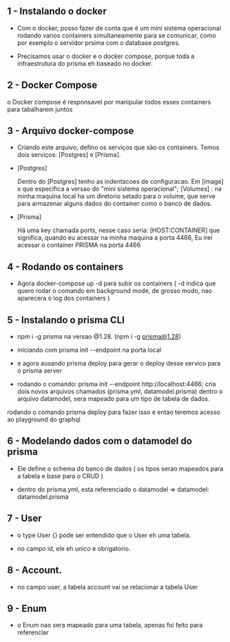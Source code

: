 ## 1 - Instalando o docker
 
* Com o docker, posso fazer de conta que é um mini sistema operacional rodando varios containers simultaneamente para se comunicar, como por exemplo o servidor prsima com o database postgres.

* Precisamos usar o docker e o docker compose, porque toda a infraestrutura do prisma eh baseado no docker.

## 2 - Docker Compose

  o Docker compose é responsavel por manipular todos esses containers para tabalharem juntos

## 3 - Arquivo docker-compose

* Criando este arquivo, defino os serviços que são os containers. Temos dois serviços: [Postgres] e [Prisma].


* [Postgres]

  Dentro do [Postgres] tenho as indentacoes de configuracao.
  Em [image] x que especifica a versao do "mini sistema operacional";
  [Volumes] : na minha maquina local ha um diretorio setado para o volume, que serve para armazenar alguns dados do container como o banco de dados.

* [Prisma]

  Há uma key chamada ports, nesse caso seria: [HOST:CONTAINER] que significa, quando eu acessar na minha maquina a porta 4466, Eu irei acessar o container PRISMA na porta 4466

## 4 - Rodando os containers

* Agora docker-compose up -d para subir os containers ( -d indica que quero rodar o comando em background mode, de grosso modo, nao aparecera o log dos containers )

## 5 - Instalando o prisma CLI

* npm i -g prisma na versao @1.28. (npm i -g prisma@1.28)
* iniciando com prisma init --endpoint na porta local
* e agora ausando prisma deploy para gerar o deploy desse servico para o prisma server

* rodando o comando: prisma init --endpoint http://localhost:4466; cria dois novos arquivos chamados (prisma.yml, datamodel.prisma)
 dentro o arquivo datamodel, sera mapeado para um tipo de tabela de dados.
 
 rodando o comando prisma deploy para fazer isso e entao teremos acesso ao playground do graphql

 ## 6 - Modelando dados com o datamodel do prisma

 * Ele define o schema do banco de dados ( os tipos serao mapeados para a tabela e base para o CRUD )

 * dentro do prisma.yml, esta referenciado o datamodel => datamodel: datamodel.prisma

  ## 7 - User

 * o type User {} pode ser entendido que o User eh uma tabela.

 * no campo id, ele eh unico e obrigatorio.

 ## 8 - Account.

 * no campo user, a tabela account vai se relacionar a tabela User 

 ## 9 - Enum

 * o Enum nao sera mapeado para uma tabela, apenas foi feito para referenciar
